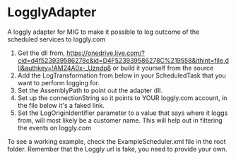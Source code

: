 LogglyAdapter
=============

A loggly adapter for MIG to make it possible to log outcome of the scheduled services to loggly.com


1. Get the dll from, https://onedrive.live.com/?cid=d4f523939586278c&id=D4F523939586278C%219558&ithint=file,dll&authkey=!AM24A0x-_Uzndp8
or build it yourself from the source
1. Add the LogTransformation from below in your ScheduledTask that you want to perform logging for.
2. Set the AssemblyPath to point out the adapter dll.
3. Set up the connectionString so it points to YOUR loggly.com account, in the file below it's a faked link.
4. Set the LogOriginIdentifier parameter to a value that says where it loggs from, will most likely be a customer name. This will help out in filtering the events on loggly.com 

To see a working example, check the ExampleScheduler.xml file in the root folder. Remember that the Loggly url is fake, you need to provide your own.
